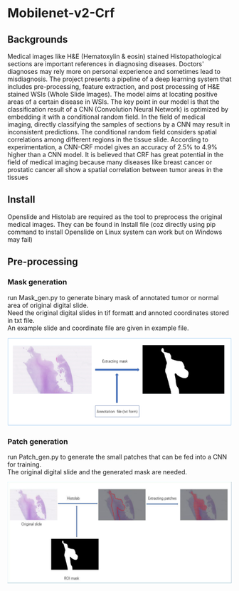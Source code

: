 # Mobilenet-v2-Crf
## Backgrounds
Medical images like H&E (Hematoxylin & eosin) stained Histopathological sections are important references in diagnosing diseases. Doctors' diagnoses may rely more on personal experience and sometimes lead to misdiagnosis. The project presents a pipeline of a deep learning system that includes pre-processing, feature extraction, and post processing of H&E stained WSIs (Whole Slide Images). The model aims at locating positive areas of a certain disease in WSIs. The key point in our model is that the classification result of a CNN (Convolution Neural Network) is optimized by embedding it with a conditional random field. In the field of medical imaging, directly classifying the samples of sections by a CNN may result in inconsistent predictions. The conditional random field considers spatial correlations  among different regions in the tissue slide. According to experimentation, a CNN-CRF model gives an accuracy of 2.5% to 4.9% higher than a CNN model. It is believed that CRF has great potential in the field of medical imaging because many diseases like breast cancer or prostatic cancer all show a spatial correlation between tumor areas in the tissues
## Install
Openslide and Histolab are required as the tool to preprocess the original medical images.
They can be found in Install file (coz directly using pip command to install Openslide on Linux system can work but on Windows may fail)
## Pre-processing
### Mask generation
run Mask_gen.py to generate binary mask of annotated tumor or normal area of original digital slide.  
Need the original digital slides in tif formatt and annoted coordinates stored in txt file.  
An example slide and coordinate file are given in example file.  

![Generating Mask](https://github.com/haikongtiankong/Mobilenet-v2-Crf/blob/main/fig/maskgen.png)  
### Patch generation
run Patch_gen.py to generate the small patches that can be fed into a CNN for training.  
The original digital slide and the generated mask are needed.

![Patch generation](https://github.com/haikongtiankong/Mobilenet-v2-Crf/blob/main/fig/patchgen.png)  

